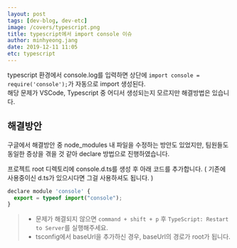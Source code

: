 ```yaml
---
layout: post
tags: [dev-blog, dev-etc]
image: /covers/typescript.png
title: typescript에서 import console 이슈
author: minhyeong.jang
date: 2019-12-11 11:05
etc: typescript
---
```


typescript 환경에서 console.log를 입력하면 상단에 `import console = require('console');`가 자동으로 import 생성된다.  
해당 문제가 VSCode, Typescript 중 어디서 생성되는지 모르지만 해결방법은 있습니다.

## 해결방안

구글에서 해결방안 중 node_modules 내 파일을 수정하는 방안도 있었지만, 팀원들도 동일한 증상을 겪을 것 같아 declare 방법으로 진행하였습니다.

프로젝트 root 디렉토리에 console.d.ts를 생성 후 아래 코드를 추가합니다. ( 기존에 사용중이신 d.ts가 있으시다면 그걸 사용하셔도 됩니다. )

```js
declare module 'console' {
  export = typeof import("console");
}
```

> - 문제가 해결되지 않으면 `command + shift + p` 후 `TypeScript: Restart to Server`를 실행해주세요.
> - tsconfig에서 baseUrl을 추가하신 경우, baseUrl의 경로가 root가 됩니다.
